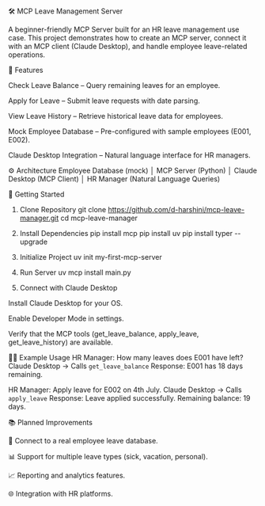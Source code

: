 🛠️ MCP Leave Management Server

A beginner-friendly MCP Server built for an HR leave management use case.
This project demonstrates how to create an MCP server, connect it with an MCP client (Claude Desktop), and handle employee leave-related operations.

📌 Features

Check Leave Balance – Query remaining leaves for an employee.

Apply for Leave – Submit leave requests with date parsing.

View Leave History – Retrieve historical leave data for employees.

Mock Employee Database – Pre-configured with sample employees (E001, E002).

Claude Desktop Integration – Natural language interface for HR managers.

⚙️ Architecture
  Employee Database (mock)
        │
   MCP Server (Python)
        │
   Claude Desktop (MCP Client)
        │
HR Manager (Natural Language Queries)

🚀 Getting Started
1. Clone Repository
git clone https://github.com/d-harshini/mcp-leave-manager.git
cd mcp-leave-manager

2. Install Dependencies
pip install mcp
pip install uv
pip install typer --upgrade

3. Initialize Project
uv init my-first-mcp-server

4. Run Server
uv mcp install main.py

5. Connect with Claude Desktop

Install Claude Desktop for your OS.

Enable Developer Mode in settings.

Verify that the MCP tools (get_leave_balance, apply_leave, get_leave_history) are available.

🧑‍💻 Example Usage
HR Manager: How many leaves does E001 have left?
Claude Desktop → Calls `get_leave_balance`
Response: E001 has 18 days remaining.

HR Manager: Apply leave for E002 on 4th July.
Claude Desktop → Calls `apply_leave`
Response: Leave applied successfully. Remaining balance: 19 days.

📚 Planned Improvements

🔗 Connect to a real employee leave database.

📊 Support for multiple leave types (sick, vacation, personal).

📈 Reporting and analytics features.

🌐 Integration with HR platforms.
